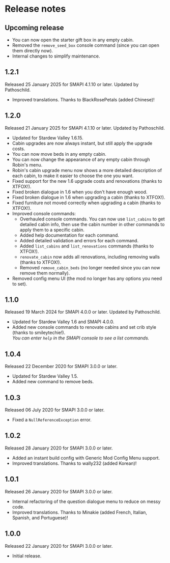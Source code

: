 ﻿# Release notes
## Upcoming release
- You can now open the starter gift box in any empty cabin.
- Removed the `remove_seed_box` console command (since you can open them directly now).
- Internal changes to simplify maintenance.

## 1.2.1
Released 25 January 2025 for SMAPI 4.1.10 or later. Updated by Pathoschild.

* Improved translations. Thanks to BlackRosePetals (added Chinese)!

## 1.2.0
Released 21 January 2025 for SMAPI 4.1.10 or later. Updated by Pathoschild.

- Updated for Stardew Valley 1.6.15.
- Cabin upgrades are now always instant, but still apply the upgrade costs.
- You can now move beds in any empty cabin.
- You can now change the appearance of any empty cabin through Robin's menu.
- Robin's cabin upgrade menu now shows a more detailed description of each cabin, to make it easier to choose the one you want.
- Fixed support for the new 1.6 upgrade costs and renovations (thanks to XTFOX!).
- Fixed broken dialogue in 1.6 when you don't have enough wood.
- Fixed broken dialogue in 1.6 when upgrading a cabin (thanks to XTFOX!).
- Fixed furniture not moved correctly when upgrading a cabin (thanks to XTFOX!).
- Improved console commands:
  - Overhauled console commands. You can now use `list_cabins` to get detailed cabin info, then use the cabin number in other commands to apply them to a specific cabin.
  - Added help documentation for each command.
  - Added detailed validation and errors for each command.
  - Added `list_cabins` and `list_renovations` commands (thanks to XTFOX!).
  - `renovate_cabin` now adds all renovations, including removing walls (thanks to XTFOX!).
  - Removed `remove_cabin_beds` (no longer needed since you can now remove them normally).
- Removed config menu UI (the mod no longer has any options you need to set).

## 1.1.0
Released 19 March 2024 for SMAPI 4.0.0 or later. Updated by Pathoschild.

- Updated for Stardew Valley 1.6 and SMAPI 4.0.0.
- Added new console commands to renovate cabins and set crib style (thanks to smileytechie!).  
  _You can enter `help` in the SMAPI console to see a list commands._

## 1.0.4
Released 22 December 2020 for SMAPI 3.0.0 or later.

- Updated for Stardew Valley 1.5.
- Added new command to remove beds.

## 1.0.3
Released 06 July 2020 for SMAPI 3.0.0 or later.

- Fixed a `NullReferenceException` error.

## 1.0.2
Released 28 January 2020 for SMAPI 3.0.0 or later.

- Added an instant build config with Generic Mod Config Menu support.
- Improved translations. Thanks to wally232 (added Korean)!

## 1.0.1
Released 26 January 2020 for SMAPI 3.0.0 or later.

- Internal refactoring of the question dialogue menu to reduce on messy code.
- Improved translations. Thanks to Minakie (added French, Italian, Spanish, and Portuguese)!

## 1.0.0
Released 22 January 2020 for SMAPI 3.0.0 or later.

- Initial release.
